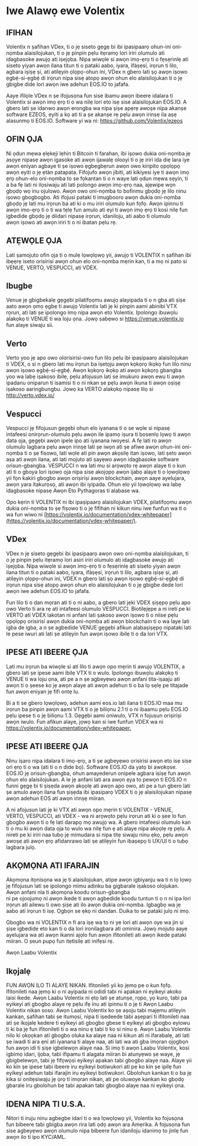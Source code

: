 # Iwe Alawọ ewe Volentix

## IFIHAN

Volentix n ṣafihan VDex, ti o jẹ siseto gẹgẹ bi ibi ipasipaarọ ohun-ini oni-nọmba alaisilojukan, ti o jẹ pinpin pẹlu itẹramọ lori iriri olumulo ati idagbasoke awujọ ati iṣejọba. Nipa wiwọle si awọn imọ-ẹrọ ti o fẹsẹrinlẹ ati siseto yiyan awọn ilana titun ti o pataki aabo, iyara, ìfàṣẹsí, irọrun ti lilo, agbara iṣiṣẹ ṣi, ati atilẹyin ọlọpọ-ohun ini, VDex n gbero lati ṣọ awọn iṣowo ẹgbẹ́-sí-ẹgbẹ́ di irọrun nipa sisẹ atopọ awọn ohun elo alaisilojukan ti o jẹ gbigbe dide lori awọn iwe adehun EOS.IO to jafafa.

Aaye ifilọle VDex n ṣe ifojusọna fun sise ibamu awọn ibeere idalara ti Volentix si awọn imọ ẹrọ ti o wa nilẹ lori eto isẹ sise alaisilojukan EOS.IO. A gbero lati ṣe idanwo awọn erongba wa nipa ṣiṣe apẹrẹ awoṣe nipa akanṣe software EZEOS, eyiti a kọ ati ti a ṣe akanṣe rẹ pẹlu awọn irinṣẹ ila aṣẹ alasunmọ ti EOS.IO. Software yi wa ni: https://github.com/Volentix/ezeos

## OFIN ỌJA

Ni ọdun mẹwa ẹlẹkeji lẹhin ti Bitcoin ti farahan, ibi iṣowo dukia oni-nọmba jẹ asọye nipasẹ awọn igasoke ati awọn ijawalẹ olooyi ti o jẹ iriri ida diẹ lara iye awọn eniyan agbaye ti ṣe iṣowo ẹgbẹgbẹrun awọn owo kiripito ọpọlọpọ awọn eyiti o jẹ ẹtàn patapata. Fifojufo awọn jibiti, ati kikiyesi iye ti awọn imọ ẹrọ ohun-elo oni-nọmba to se fọkantan ti o n waye lati ọdun mẹwa sẹyin, ti a ba fẹ lati ni ilọsiwaju ati lati polongo awọn imọ-ẹrọ naa, ajẹwipe wọn gbọdọ wọ inu ojulowo. Awọn owo oni-nọmba to bofinmu gbọdọ jẹ lilo ninu iṣowo gbogbogbo. Ati ifojusi pataki ti imugbooro awọn dukia oni-nọmba gbọdọ jẹ lati mu irọrun ba ati ki o mu iriri olumulo kun fọfọ. Awọn ipinnu ti awọn imo-ẹrọ ti o ti wa tẹlẹ fun amulo ati eyi ti awọn imọ ẹrọ ti kosi nilẹ fun igbedide gbọdọ jẹ diidari nipasẹ irọrun, idaniloju, ati aabo ti olumulo  
awọn iṣowo ati awọn iriri ti o ni ibatan pẹlu rẹ.

## ATẸWỌLE ỌJA

Lati ṣamojuto ofin ọja ti o mulẹ lọwọlọwọ yii, awujọ ti VOLENTIX n ṣafihan ibi ibẹẹrẹ iseto orisirisi awọn ohun elo oni-nọmba mẹrin kan, ti a mọ ni pato si VENUE, VERTO, VESPUCCI, ati VDEX.

## Ibugbe

Venue jẹ gbigbekalẹ gẹgẹbi pilatifọọmu awujọ alayipada ti o n gba ati ṣiṣe aato awọn ọmọ ẹgbẹ ti awujọ Volentix lati jẹ ki pinpin aami abinibi VTX rọrun, ati lati ṣe ipolongo imọ nipa awọn eto Volentix. Ipolongo ibuwọlu alakọkọ ti VENUE ti wa loju ọna. Jọwọ ṣabẹwo si <https://venue.volentix.io> fun alaye siwaju sii.

## Verto

Verto yoo jẹ apo owo olorisirisi-owo fun lilo pẹlu ibi ipaṣipaarọ alaisilojukan ti VDEX, o si n gbero lati mu irọrun ba iṣetọju awọn kọkọrọ ikọkọ fun lilo ninu awọn iṣowo ẹgbẹ́-sí-ẹgbẹ́. Awọn kọkọrọ ikọkọ ati awọn kọkọrọ gbangba yoo wa labẹ iṣakoso ibilẹ, pẹlu afojusun lati se imukuro awọn ewu ti awọn ipadanu oniparun ti isamisi ti o ni nkan ṣe pẹlu awọn ikuna ti awọn oṣiṣẹ iṣakoso aaringbungbu. Jọwọ ka VERTO alakọkọ nipasẹ lilọ si <http://verto.vdex.io/>

## Vespucci

Vespucci jẹ fifojusun gẹgẹbi ohun elo iyanana ti o se wọle si nipasẹ intafeesi onirọrun-olumulo pẹlu awọn ile ipamọ iṣura ti bosenlọ lọwọ ti awọn data ọja, gẹgẹbi awọn ipele ipo ati iyanana iwoyesi. A fẹ lati ro awọn olumulo lagbara pẹlu awọn irinṣẹ lati ṣe iwọn ati ṣe afiwe awọn ohun-ini oni-nọmba ti o ṣe fisowo, lati wọle ati pin awọn akọsilẹ itan iṣowo, lati ṣeto awọn aṣa ati awọn ilana, ati lati mojuto ati ṣayẹwo awọn idagbasoke software orisun-gbangba. VESPUCCI n wa lati mu si arọwọto rẹ awọn alaye ti o kun ati ti o gboya lori iṣowo ọja nipa sise akojọpọ awọn ijabọ alaye ti o lọwọlọwọ yii fọn kakiri gbogbo awọn oriṣiriṣi awọn blockchain, awọn aaye ayelujara, awọn yara itakurọsọ, ati awọn ibi iyipada. Ohun elo yii lọwọlọwọ wa labẹ idagbasoke nipasẹ Awọn Eto Pythagoras ti alabase wa.

Opo kẹrin ti VOLENTIX ni ibi ipaṣipaarọ alaisilojukan VDEX, pilatifọọmu awọn dukia oni-nọmba to ṣe fiṣowo ti o jẹ fifihan ni kikun ninu iwe funfun wa ti o wa fun wiwo ni [https://volentix.io/documentation/vdex-whitepaper](https://volentix.io/documentation/vdex-whitepaper/).

## VDex

VDex n jẹ siseto gẹgẹbi ibi ipasipaarọ awọn owo oni-nọmba alaisilojukan, ti o jẹ pinpin pẹlu itẹramọ lori asiri iriri olumulo ati idagbasoke awujọ ati iṣejọba. Nipa wiwọle si awọn imọ-ẹrọ ti o fẹsẹrinlẹ ati siseto yiyan awọn ilana titun ti o pataki aabo, iyara, ìfàṣẹsí, irọrun ti lilo, agbara iṣiṣẹ ṣi, ati atilẹyin ọlọpọ-ohun ini, VDEX n gbero lati ṣọ awọn iṣowo ẹgbẹ́-sí-ẹgbẹ́ di irọrun nipa sisẹ atopọ awọn ohun elo alaisilojukan ti o jẹ gbigbe dede lori awọn iwe adehun EOS.IO to jafafa.

Fun lilo ti o dan mọran ati ti o ni aabo, a gbero lati jẹki VDEX ṣiṣẹpọ pẹlu apo owo Verto ti ara rẹ ati intafeesi olumulo VESPUCCI. Biotilẹjẹpe a ni ireti pe ki VERTO ati VDEX lakotan ni anfani lati ṣakoso awọn iṣowo ti o niise pẹlu ọpọlọpọ orisirisi awọn dukia oni-nọmba ati awọn blockchain ti o wa laye lati igba de igba, a n ṣe agbedide VENUE gẹgẹbi afikun alabaṣiṣẹpọ nipataki lati le pese iwuri ati lati ṣe atilẹyin fun awọn iṣowo ibilẹ ti o da lori VTX.

## IPESE ATI IBEERE ỌJA

Lati mu irọrun ba wiwọle si ati lilo ti awọn opo mẹrin ti awujọ VOLENTIX, a gbero lati ṣe ipese aami ibilẹ VTX ti o wulo. Ipolongo ibuwọlu alakọkọ ti VENUE ti wa loju ọna, ati pe a n ṣe agbeyẹwo awọn anfani tita-iṣaaju ati awọn ti o ṣeese ko jẹ awọn alaye ati awọn adehun ti o ba lọ sẹlẹ pe titajade fun awọn eniyan jẹ fifi ontẹ lu.

Bi a ti se gbero lọwọlọwọ, adehun aami eos.io lati ilana ti EOS.IO maa mu irọrun ba pinpin awọn aami VTX ti o jẹ biliọnu 2.1 ti o ni ibaamu pẹlu EOS.IO pẹlu ipese ti o jẹ biliọnu 1.3. Gẹgẹbi aami oniwulo, VTX n fojusun oriṣiriṣi awọn iwulo. Fun afikun alaye, jọwọ kan si iwe funfun VDEX wa ni <https://volentix.io/documentation/vdex-whitepaper.>

## IPESE ATI IBEERE ỌJA

Ninu iṣaro nipa idalara ti imọ-ẹrọ, a ti ṣe agbeyẹwo orisirisi awọn eto isẹ sise ori ẹrọ ti o wa (ati ti o n dide bọ). Software EOS.IO da yatọ bi awokọse. EOS.IO jẹ orisun-gbangba, ohun amayederun onipele agbara iṣiṣẹ fun awọn ohun elo alaisilojukan. A le jẹ anfani lati ara awọn ẹya to pewọn ti EOS.IO n funni gẹgẹ bi ti ṣiṣẹda awọn akọọlẹ ati awọn apo owo, ati pe a tun gbero lati ṣe amulo awọn ilana fun ṣiṣẹda ibi ipasiparọ VDEX ti o jẹ alaisilojukan nipasẹ awọn adehun EOS ati awọn irinṣẹ miiran.

A ni afojusun lati jẹ ki VTX ati awọn opo mẹrin ti VOLENTIX - VENUE, VERTO, VESPUCCI, ati VDEX - wa ni arọwọto pẹlu irọrun ati ki o ṣee lo fun gbogbo awọn ti o fẹ lati darapọ mọ awujọ wa. A gbero intafeesi olumulo kan ti o mu ki awọn data ọja to wulo wa nilẹ fun ẹ ati alaye nipa akọọlẹ rẹ pẹlu. A nireti pe ki iriri naa tubọ jẹ mimudara si nipa titẹ siwaju ninu ẹkọ, pẹlu awọn awoṣe ati awọn ẹrọ afidanrawo lati ṣe atilẹyin fun ibaṣepọ ti UX/UI ti o tubọ lagbara julọ.

## AKỌMỌNA ATI IFARAJIN

Akọmọna itọnisọna wa jẹ ti alaisilojukan, atipe awọn igbiyanju wa ti n lọ lọwọ jẹ fifojusun lati ṣe ipolongo mimu adinku ba gigbarale iṣakoso olojukan. Awọn anfani nla ti akọmọna koodu orisun-gbangba  
ni pe ojoojumọ ni awọn ikede ti awọn agbedide koodu tuntun ti o n ni ipa lori irọrun ati ailewu ti owo ṣiṣe ati ilo awọn dukia oni-nọmba. Igbagbọ wa jẹ aabo ati irọrun ti isẹ. Ọgbọn se ẹkọ ni dandan. Duika to se pataki julọ ni imọ.

Gbogbo wa ni VOLENTIX n fi ara iṣẹ wa to ni ye lori ati awọn oye wa jin si ṣiṣe igbedide eto kan ti o da lori ironilagbara ati ominira. Jọwọ mojuto aaye ayelujara wa ati awọn ikanni ajọlo fun awọn ifitonileti ati awọn ikede pataki miiran. O ṣeun pupọ fun itẹtisilẹ ati inifẹsi rẹ.

Awọn Laabu Volentix

## Ikọjalẹ

FUN AWỌN ILO TI ALAYE NIKAN. Ifitonileti yii ko jẹmọ pe o kun fọfọ. Ifitonileti naa jẹmọ ki o ni ayipada ni odidi tabi ni apakan ni eyikeyi akoko laisi ikede. Awọn Laabu Volentix ni ẹtọ lati ṣe atunṣe, rọpo, yọ kuro, tabi pa eyikeyi ati gbogbo alaye rẹ pẹlu ifẹ inu ati ipinnu ti o jẹ ti Awọn Laabu Volentix nikan soso. Awọn Laabu Volentix ko ṣe aṣoju tabi majẹmu atilẹyin kankan, ṣafihan tabi ṣe itumọsi, nipa ti iṣedeede tabi aṣepari ti ifitonileti naa ati ṣe ikọjalẹ kedere ti eyikeyi ati gbogbo gbese ti eyikeyi ati gbogbo eyiowu ti ki ba jẹ fun ifitonileti ti o wa ninu ẹ tabi ti ko si ninu ẹ. Awọn Laabu Volentix nilo ki ọkọọkan ati gbogbo oluka ka alaye naa ni kikun ati ni ifarabalẹ, ati lati ṣe iwadi ti ara ẹni ati iyanana ti alaye naa, ati lati wa ati gba imọran ọjọgbọn fun awọn idi ti ṣiṣe igbelewọn alaye naa. Si imọ ti awọn Laabu Volentix, kosi igbimọ idari, ijọba, tabi ifipamu ti alagata miiran bi atunyẹwo ṣe waye, jẹ gbigbelewọn, tabi jẹ fifọwọsi eyikeyi apakan tabi gbogbo alaye naa. Alaye yii ko kin ṣe ipese tabi ibeere iru eyikeyi botiwukori ati pe ko kin ṣe ipilẹ fun eyikeyi adehun tabi ifarajin iru eyikeyi botiwukori. Gbolohun kankan ti o ba jẹ kika si onitẹsiwaju jẹ ọrọ ti imọran nikan, ati pe oluwoye kankan ko gbọdọ gbarale iru gbolohun bẹ tabi apakan tabi gbogbo alaye naa ni eyikeyi ọna.

## IDENA NIPA TI U.S.A.

Nitori ti iruju ninu agbegbe idari ti o wa lọwọlọwọ yii, Volentix ko fojusọna fun bibeere tabi gbigba awọn rira lati ọdọ awọn ara Amẹrika. A fojusọna fun sise agbeyẹwo awọn olumulo nipa bibeere fun idaniloju idanimọ to jinlẹ fun awọn ilo ti ipo KYC/AML.